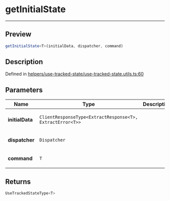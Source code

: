 
      
# getInitialState

<div class="api-docs__separator" data-reactroot="">

---

</div><div class="api-docs__section">

## Preview

</div><div class="api-docs__preview fn">

```ts
getInitialState<T>(initialData, dispatcher, command)
```

</div><div class="api-docs__section">

## Description

</div><div class="api-docs__description"><span class="api-docs__do-not-parse">



</span></div><div class="api-docs__definition">

Defined in [helpers/use-tracked-state/use-tracked-state.utils.ts:60](https://github.com/BetterTyped/hyper-fetch/blob/1a97772c/packages/react/src/helpers/use-tracked-state/use-tracked-state.utils.ts#L60)

</div><div class="api-docs__section">

## Parameters

</div><div class="api-docs__parameters"><table><thead><tr><th>Name</th><th>Type</th><th>Description</th></tr></thead><tbody><tr param-data="initialData"><td>

**initialData**

</td><td>

`ClientResponseType<ExtractResponse<T>, ExtractError<T>>`

</td><td>



</td></tr><tr param-data="dispatcher"><td>

**dispatcher**

</td><td>

`Dispatcher`

</td><td>



</td></tr><tr param-data="command"><td>

**command**

</td><td>

`T`

</td><td>



</td></tr></tbody></table></div><div class="api-docs__section">

## Returns

</div><div class="api-docs__returns">

```ts
UseTrackedStateType<T>
```

</div>